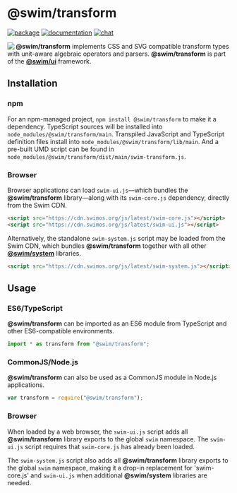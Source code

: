 # @swim/transform

[![package](https://img.shields.io/npm/v/@swim/transform.svg)](https://www.npmjs.com/package/@swim/transform)
[![documentation](https://img.shields.io/badge/doc-TypeDoc-blue.svg)](https://docs.swimos.org/js/latest/modules/_swim_transform.html)
[![chat](https://img.shields.io/badge/chat-Gitter-green.svg)](https://gitter.im/swimos/community)

<a href="https://www.swimos.org"><img src="https://docs.swimos.org/readme/marlin-blue.svg" align="left"></a>

**@swim/transform** implements CSS and SVG compatible transform types with
unit-aware algebraic operators and parsers.  **@swim/transform** is part of the
[**@swim/ui**](https://github.com/swimos/swim/tree/master/swim-system-js/swim-ui-js/@swim/ui)
framework.

## Installation

### npm

For an npm-managed project, `npm install @swim/transform` to make it a dependency.
TypeScript sources will be installed into `node_modules/@swim/transform/main`.
Transpiled JavaScript and TypeScript definition files install into
`node_modules/@swim/transform/lib/main`.  And a pre-built UMD script can
be found in `node_modules/@swim/transform/dist/main/swim-transform.js`.

### Browser

Browser applications can load `swim-ui.js`—which bundles the **@swim/transform**
library—along with its `swim-core.js` dependency, directly from the Swim CDN.

```html
<script src="https://cdn.swimos.org/js/latest/swim-core.js"></script>
<script src="https://cdn.swimos.org/js/latest/swim-ui.js"></script>
```

Alternatively, the standalone `swim-system.js` script may be loaded
from the Swim CDN, which bundles **@swim/transform** together with all other
[**@swim/system**](https://github.com/swimos/swim/tree/master/swim-system-js/@swim/system)
libraries.

```html
<script src="https://cdn.swimos.org/js/latest/swim-system.js"></script>
```

## Usage

### ES6/TypeScript

**@swim/transform** can be imported as an ES6 module from TypeScript and other
ES6-compatible environments.

```typescript
import * as transform from "@swim/transform";
```

### CommonJS/Node.js

**@swim/transform** can also be used as a CommonJS module in Node.js applications.

```javascript
var transform = require("@swim/transform");
```

### Browser

When loaded by a web browser, the `swim-ui.js` script adds all
**@swim/transform** library exports to the global `swim` namespace.  The
`swim-ui.js` script requires that `swim-core.js` has already been loaded.

The `swim-system.js` script also adds all **@swim/transform** library exports
to the global `swim` namespace, making it a drop-in replacement for
'swim-core.js' and `swim-ui.js` when additional **@swim/system**
libraries are needed.
